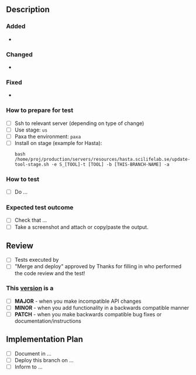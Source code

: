 ## Description

### Added

-

### Changed

-

### Fixed

-


### How to prepare for test

- [ ] Ssh to relevant server (depending on type of change)
- [ ] Use stage: `us`
- [ ] Paxa the environment: `paxa`
- [ ] Install on stage (example for Hasta):
    ```shell
    bash /home/proj/production/servers/resources/hasta.scilifelab.se/update-tool-stage.sh -e S_[TOOL]-t [TOOL] -b [THIS-BRANCH-NAME] -a
    ```

### How to test

- [ ] Do ...

### Expected test outcome

- [ ] Check that ...
- [ ] Take a screenshot and attach or copy/paste the output.

## Review

- [ ] Tests executed by
- [ ] "Merge and deploy" approved by
Thanks for filling in who performed the code review and the test!

### This [version](https://semver.org/) is a

- [ ] **MAJOR** - when you make incompatible API changes
- [ ] **MINOR** - when you add functionality in a backwards compatible manner
- [ ] **PATCH** - when you make backwards compatible bug fixes or documentation/instructions

## Implementation Plan

- [ ] Document in ...
- [ ] Deploy this branch on ...
- [ ] Inform to ...

